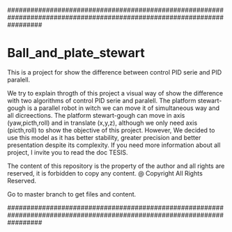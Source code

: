 #########################################################################################################################
# Ball_and_plate_stewart
This is a project for show the difference between control PID serie and PID paralell.

We try to explain throgth of this project a visual way of show the difference with two algorithms of control PID serie and paralell. 
The platform stewart-gough is a parallel robot in witch we can move it of simultaneous way and all dicreections. The platform stewart-gough can move in axis (yaw,picth,roll) and in translate (x,y,z), although we only need axis (picth,roll) to show the objective of this project. However, We decided to use this model as it has better stability, greater precision and better presentation despite its complexity. If you need more information about all project, I invite you to read the doc TESIS.

The content of this repository is the property of the author and all rights are reserved, it is forbidden to copy any content. @ Copyright All Rights Reserved.

Go to master branch to get files and content.

#########################################################################################################################
